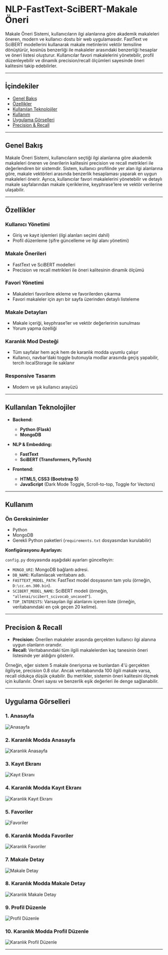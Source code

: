 
# NLP-FastText-SciBERT-Makale Öneri

Makale Öneri Sistemi, kullanıcıların ilgi alanlarına göre akademik makaleleri öneren, modern ve kullanıcı dostu bir web uygulamasıdır. FastText ve SciBERT modellerini kullanarak makale metinlerini vektör temsiline dönüştürür, kosinüs benzerliği ile makaleler arasındaki benzerliği hesaplar ve öneri listesi oluşturur. Kullanıcılar favori makalelerini yönetebilir, profil düzenleyebilir ve dinamik precision/recall ölçümleri sayesinde öneri kalitesini takip edebilirler.

---

## İçindekiler

- [Genel Bakış](#genel-bakış)
- [Özellikler](#özellikler)
- [Kullanılan Teknolojiler](#kullanılan-teknolojiler)
- [Kullanım](#kullanım)
- [Uygulama Görselleri](#uygulama-görselleri)
- [Precision & Recall](#precision--recall)
---

## Genel Bakış

Makale Öneri Sistemi, kullanıcıların seçtiği ilgi alanlarına göre akademik makaleleri öneren ve önerilerin kalitesini precision ve recall metrikleri ile değerlendiren bir sistemdir. Sistem, kullanıcı profilinde yer alan ilgi alanlarına göre, makale vektörleri arasında benzerlik hesaplaması yaparak en uygun makaleleri önerir. Ayrıca, kullanıcılar favori makalelerini yönetebilir ve detaylı makale sayfalarından makale içeriklerine, keyphrase’lere ve vektör verilerine ulaşabilir.

---

## Özellikler

### **Kullanıcı Yönetimi**
- Giriş ve kayıt işlemleri (ilgi alanları seçimi dahil)
- Profil düzenleme (şifre güncelleme ve ilgi alanı yönetimi)

### **Makale Önerileri**
- FastText ve SciBERT modelleri
- Precision ve recall metrikleri ile öneri kalitesinin dinamik ölçümü

### **Favori Yönetimi**
- Makaleleri favorilere ekleme ve favorilerden çıkarma
- Favori makaleler için ayrı bir sayfa üzerinden detaylı listeleme

### **Makale Detayları**
- Makale içeriği, keyphrase’ler ve vektör değerlerinin sunulması
- Yorum yapma özelliği

### **Karanlık Mod Desteği**
- Tüm sayfalar hem açık hem de karanlık modda uyumlu çalışır
- Kullanıcı, navbar’daki toggle butonuyla modlar arasında geçiş yapabilir, tercih localStorage ile saklanır

### **Responsive Tasarım**
- Modern ve şık kullanıcı arayüzü

---

## Kullanılan Teknolojiler

- **Backend:**
  - **Python (Flask)**
  - **MongoDB**

- **NLP & Embedding:**
  - **FastText**
  - **SciBERT (Transformers, PyTorch)**

- **Frontend:**
  - **HTML5, CSS3 (Bootstrap 5)**
  - **JavaScript** (Dark Mode Toggle, Scroll-to-top, Toggle for Vectors)

---

## Kullanım

### Ön Gereksinimler

- Python 
- MongoDB 
- Gerekli Python paketleri (`requirements.txt` dosyasından kurulabilir)
  
**Konfigürasyonu Ayarlayın:**

   `config.py` dosyasında aşağıdaki ayarları güncelleyin:
   - `MONGO_URI`: MongoDB bağlantı adresi.
   - `DB_NAME`: Kullanılacak veritabanı adı.
   - `FASTTEXT_MODEL_PATH`: FastText model dosyasının tam yolu (örneğin, `D:\cc.en.300.bin`).
   - `SCIBERT_MODEL_NAME`: SciBERT modeli (örneğin, `"allenai/scibert_scivocab_uncased"`).
   - `TOP_INTERESTS`: Varsayılan ilgi alanlarını içeren liste (örneğin, veritabanındaki en çok geçen 20 kelime).

---
## Precision & Recall

- **Precision:** Önerilen makaleler arasında gerçekten kullanıcı ilgi alanına uygun olanların oranıdır.
- **Recall:** Veritabanındaki tüm ilgili makalelerden kaç tanesinin öneri listesinde yer aldığını gösterir.

Örneğin, eğer sistem 5 makale öneriyorsa ve bunlardan 4'ü gerçekten ilgiliyse, precision 0.8 olur. Ancak veritabanında 100 ilgili makale varsa, recall oldukça düşük çıkabilir. Bu metrikler, sistemin öneri kalitesini ölçmek için kullanılır. Öneri sayısı ve benzerlik eşik değerleri ile denge sağlanabilir.

---

## Uygulama Görselleri

### **1. Anasayfa**
![Anasayfa](makaleOnerme/images/anasayfa.png)

### **2. Karanlık Modda Anasayfa**
![Karanlık Anasayfa](makaleOnerme/images/kanasayfa.png)

### **3. Kayıt Ekranı**
![Kayıt Ekranı](makaleOnerme/images/kayitekrani.png)

### **4. Karanlık Modda Kayıt Ekranı**
![Karanlık Kayıt Ekranı](makaleOnerme/images/kkayitekrani.png)

### **5. Favoriler**
![Favoriler](makaleOnerme/images/favoriler.png)

### **6. Karanlık Modda Favoriler**
![Karanlık Favoriler](makaleOnerme/images/kfavoriler.png)

### **7. Makale Detay**
![Makale Detay](makaleOnerme/images/makaledetay.png)

### **8. Karanlık Modda Makale Detay**
![Karanlık Makale Detay](makaleOnerme/images/kmakaledetay.png)

### **9. Profil Düzenle**
![Profil Düzenle](makaleOnerme/images/profilduzenle.png)

### **10. Karanlık Modda Profil Düzenle**
![Karanlık Profil Düzenle](makaleOnerme/images/kprofilduzenle.png)

---


